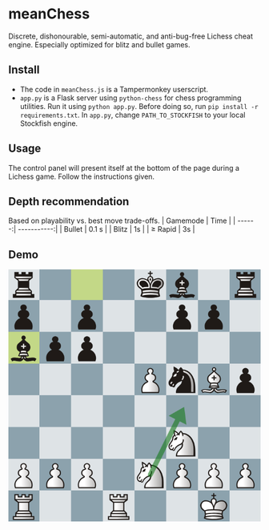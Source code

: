 # meanChess
Discrete, dishonourable, semi-automatic, and anti-bug-free Lichess cheat engine. Especially optimized for blitz and bullet games.

## Install
* The code in `meanChess.js` is a Tampermonkey userscript. 
* `app.py` is a Flask server using `python-chess` for chess programming utilities. Run it using `python app.py`. Before doing so, run `pip install -r requirements.txt`. In `app.py`, change `PATH_TO_STOCKFISH` to your local Stockfish engine.

## Usage
The control panel will present itself at the bottom of the page during a Lichess game. Follow the instructions given.

## Depth recommendation
Based on playability vs. best move trade-offs.
| Gamemode | Time |
| ------:| -----------:|
| Bullet       | 0.1 s |
| Blitz        | 1s |
| $\geq$ Rapid | 3s |

## Demo
![Lichess cheat demo](/demo/demo.png)
